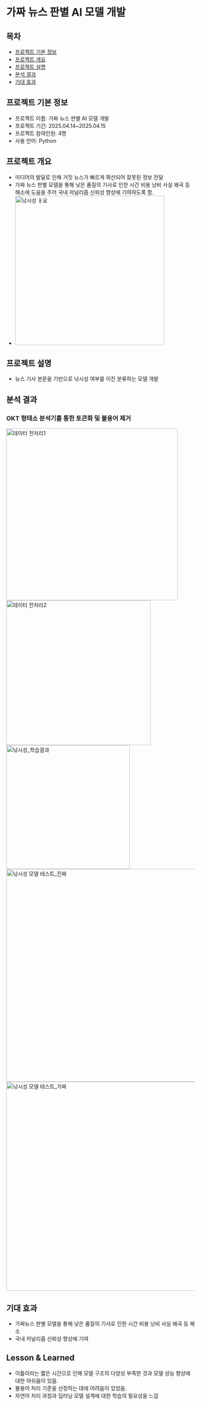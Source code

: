 # 가짜 뉴스 판별 AI 모델 개발

## 목차
  - [프로젝트 기본 정보](#프로젝트-기본-정보)
  - [프로젝트 개요](#프로젝트-개요)
  - [프로젝트 설명](#프로젝트-설명)
  - [분석 결과](#분석-결과)
  - [기대 효과](#기대-효과)

## 프로젝트 기본 정보
- 프로젝트 이름: 가짜 뉴스 판별 AI 모델 개발
- 프로젝트 기간: 2025.04.14~2025.04.15
- 프로젝트 참여인원: 4명
- 사용 언어: Python

## 프로젝트 개요
- 미디어의 발달로 인해 거짓 뉴스가 빠르게 확산되어 잘못된 정보 전달
- 가짜 뉴스 판별 모델을 통해 낮은 품질의 기사로  인한 시간 비용 낭비 사실 왜곡 등 해소에 도움을 주어 국내 저널리즘 신뢰성 향상에 기여하도록 함.
- <img width="398" alt="낚시성 ㅐ요" src="https://github.com/user-attachments/assets/6bcc580c-7488-4037-bc57-1a5668fc1f45" />

## 프로젝트 설명
- 뉴스 기사 본문을 기반으로 낚시성 여부를 이진 분류하는 모델 개발

## 분석 결과
### OKT 형태소 분석기를 통한 토큰화 및 불용어 제거
<img width="458" alt="데이터 전처리1" src="https://github.com/user-attachments/assets/f4279731-125c-42f7-925f-267f2a75f9c6" />
<img width="386" alt="데이터 전처리2" src="https://github.com/user-attachments/assets/e2062c3e-042a-4ba6-a89c-e02722949242" />
<img width="330" alt="낚시성_학습결과" src="https://github.com/user-attachments/assets/d5c2be57-6fe5-414c-9929-7a4cae0c8c4c" />
<img width="567" alt="낚시성 모델 테스트_진짜" src="https://github.com/user-attachments/assets/d374f07a-38ff-48a8-8b71-955d1a071295" />
<img width="557" alt="낚시성 모델 테스트_가짜" src="https://github.com/user-attachments/assets/d6593d14-bba4-4c07-b4d9-3322a137c25b" />

## 기대 효과
- 가짜뉴스 판별 모델을 통해 낮은 품질의 기사로  인한 시간 비용 낭비 사실 왜곡 등 해소
- 국내 저널리즘 신뢰성 향상에 기여

## Lesson & Learned
- 이틀이라는 짧은 시간으로 인해 모델 구조의 다양성 부족한 것과 모델 성능 향상에 대한 아쉬움이 있음.
- 불용어 처리 기준을 선정하는 데에 어려움이 있었음.
- 자연어 처리 과정과 딥러닝 모델 설계에 대한 학습의 필요성을 느낌
